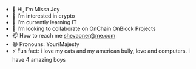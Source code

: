 - 👋 Hi, I’m Missa Joy
- 👀 I’m interested in crypto
- 🌱 I’m currently learning IT
- 💞️ I’m looking to collaborate on OnChain OnBlock Projects
- 📫 How to reach me shevaoner@me.com
- 😄 Pronouns: Your/Majesty
- ⚡ Fun fact: i love my cats and my american bully, love and computers. i have 4 amazing boys 

<!---
shevaoner/missajoy is a ✨ special ✨ repository because its `README.md` (this file) appears on your GitHub profile.
You can click the Preview link to take a look at your changes.
--->
